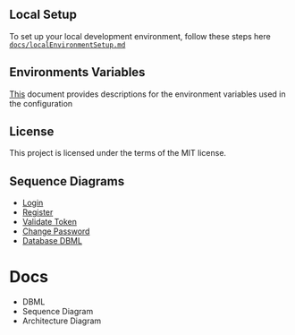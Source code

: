 ## Local Setup
To set up your local development environment, follow these steps here [`docs/localEnvironmentSetup.md`](docs/localEnvironmentSetup.md)

## Environments Variables
[This](docs/environmentVarsables.md) document provides descriptions for the environment variables used in the configuration

## License
This project is licensed under the terms of the MIT license.

## Sequence Diagrams 
- [Login](docs/login.mermaid)
- [Register](docs/register.mermaid)
- [Validate Token](docs/validateToken.mermaid)
- [Change Password](docs/changePassword.mermaid)
- [Database DBML](docs/database.dbml)


# Docs 
- DBML
- Sequence Diagram
- Architecture Diagram 
